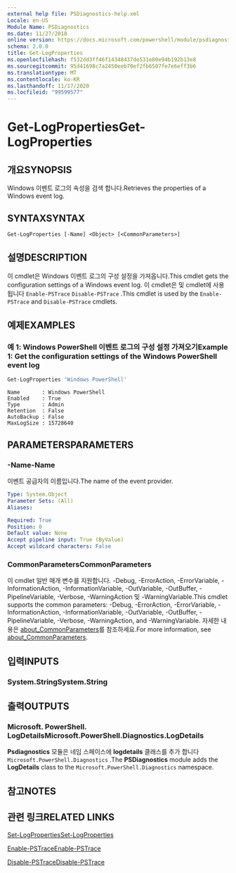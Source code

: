 ```yaml
---
external help file: PSDiagnostics-help.xml
Locale: en-US
Module Name: PSDiagnostics
ms.date: 11/27/2018
online version: https://docs.microsoft.com/powershell/module/psdiagnostics/get-logproperties?view=powershell-7.2&WT.mc_id=ps-gethelp
schema: 2.0.0
title: Get-LogProperties
ms.openlocfilehash: f532dd3ff46f14348437de531e80e94b192b13e8
ms.sourcegitcommit: 95d41698c7a2450eeb70ef2fb6507fe7e6eff3b6
ms.translationtype: MT
ms.contentlocale: ko-KR
ms.lasthandoff: 11/17/2020
ms.locfileid: "99599577"
---
```

# <span data-ttu-id="053f4-102">Get-LogProperties</span><span class="sxs-lookup"><span data-stu-id="053f4-102">Get-LogProperties</span></span>

## <span data-ttu-id="053f4-103">개요</span><span class="sxs-lookup"><span data-stu-id="053f4-103">SYNOPSIS</span></span>
<span data-ttu-id="053f4-104">Windows 이벤트 로그의 속성을 검색 합니다.</span><span class="sxs-lookup"><span data-stu-id="053f4-104">Retrieves the properties of a Windows event log.</span></span>

## <span data-ttu-id="053f4-105">SYNTAX</span><span class="sxs-lookup"><span data-stu-id="053f4-105">SYNTAX</span></span>

```
Get-LogProperties [-Name] <Object> [<CommonParameters>]
```

## <span data-ttu-id="053f4-106">설명</span><span class="sxs-lookup"><span data-stu-id="053f4-106">DESCRIPTION</span></span>

<span data-ttu-id="053f4-107">이 cmdlet은 Windows 이벤트 로그의 구성 설정을 가져옵니다.</span><span class="sxs-lookup"><span data-stu-id="053f4-107">This cmdlet gets the configuration settings of a Windows event log.</span></span> <span data-ttu-id="053f4-108">이 cmdlet은 및 cmdlet에 사용 됩니다 `Enable-PSTrace` `Disable-PSTrace` .</span><span class="sxs-lookup"><span data-stu-id="053f4-108">This cmdlet is used by the `Enable-PSTrace` and `Disable-PSTrace` cmdlets.</span></span>

## <span data-ttu-id="053f4-109">예제</span><span class="sxs-lookup"><span data-stu-id="053f4-109">EXAMPLES</span></span>

### <span data-ttu-id="053f4-110">예 1: Windows PowerShell 이벤트 로그의 구성 설정 가져오기</span><span class="sxs-lookup"><span data-stu-id="053f4-110">Example 1: Get the configuration settings of the Windows PowerShell event log</span></span>

```powershell
Get-LogProperties 'Windows PowerShell'
```

```Output
Name       : Windows PowerShell
Enabled    : True
Type       : Admin
Retention  : False
AutoBackup : False
MaxLogSize : 15728640
```

## <span data-ttu-id="053f4-111">PARAMETERS</span><span class="sxs-lookup"><span data-stu-id="053f4-111">PARAMETERS</span></span>

### <span data-ttu-id="053f4-112">-Name</span><span class="sxs-lookup"><span data-stu-id="053f4-112">-Name</span></span>

<span data-ttu-id="053f4-113">이벤트 공급자의 이름입니다.</span><span class="sxs-lookup"><span data-stu-id="053f4-113">The name of the event provider.</span></span>

```yaml
Type: System.Object
Parameter Sets: (All)
Aliases:

Required: True
Position: 0
Default value: None
Accept pipeline input: True (ByValue)
Accept wildcard characters: False
```

### <span data-ttu-id="053f4-114">CommonParameters</span><span class="sxs-lookup"><span data-stu-id="053f4-114">CommonParameters</span></span>

<span data-ttu-id="053f4-115">이 cmdlet 일반 매개 변수를 지원합니다. -Debug, -ErrorAction, -ErrorVariable, -InformationAction, -InformationVariable, -OutVariable, -OutBuffer, -PipelineVariable, -Verbose, -WarningAction 및 -WarningVariable.</span><span class="sxs-lookup"><span data-stu-id="053f4-115">This cmdlet supports the common parameters: -Debug, -ErrorAction, -ErrorVariable, -InformationAction, -InformationVariable, -OutVariable, -OutBuffer, -PipelineVariable, -Verbose, -WarningAction, and -WarningVariable.</span></span> <span data-ttu-id="053f4-116">자세한 내용은 [about_CommonParameters](https://go.microsoft.com/fwlink/?LinkID=113216)를 참조하세요.</span><span class="sxs-lookup"><span data-stu-id="053f4-116">For more information, see [about_CommonParameters](https://go.microsoft.com/fwlink/?LinkID=113216).</span></span>

## <span data-ttu-id="053f4-117">입력</span><span class="sxs-lookup"><span data-stu-id="053f4-117">INPUTS</span></span>

### <span data-ttu-id="053f4-118">System.String</span><span class="sxs-lookup"><span data-stu-id="053f4-118">System.String</span></span>

## <span data-ttu-id="053f4-119">출력</span><span class="sxs-lookup"><span data-stu-id="053f4-119">OUTPUTS</span></span>

### <span data-ttu-id="053f4-120">Microsoft. PowerShell. LogDetails</span><span class="sxs-lookup"><span data-stu-id="053f4-120">Microsoft.PowerShell.Diagnostics.LogDetails</span></span>

<span data-ttu-id="053f4-121">**Psdiagnostics** 모듈은 네임 스페이스에 **logdetails** 클래스를 추가 합니다 `Microsoft.PowerShell.Diagnostics` .</span><span class="sxs-lookup"><span data-stu-id="053f4-121">The **PSDiagnostics** module adds the **LogDetails** class to the `Microsoft.PowerShell.Diagnostics` namespace.</span></span>

## <span data-ttu-id="053f4-122">참고</span><span class="sxs-lookup"><span data-stu-id="053f4-122">NOTES</span></span>

## <span data-ttu-id="053f4-123">관련 링크</span><span class="sxs-lookup"><span data-stu-id="053f4-123">RELATED LINKS</span></span>

[<span data-ttu-id="053f4-124">Set-LogProperties</span><span class="sxs-lookup"><span data-stu-id="053f4-124">Set-LogProperties</span></span>](Set-LogProperties.md)

[<span data-ttu-id="053f4-125">Enable-PSTrace</span><span class="sxs-lookup"><span data-stu-id="053f4-125">Enable-PSTrace</span></span>](Enable-PSTrace.md)

[<span data-ttu-id="053f4-126">Disable-PSTrace</span><span class="sxs-lookup"><span data-stu-id="053f4-126">Disable-PSTrace</span></span>](Disable-PSTrace.md)

